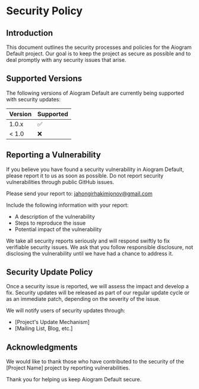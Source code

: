 # Security Policy

## Introduction

This document outlines the security processes and policies for the Aiogram Default project. Our goal is to keep the project as secure as possible and to deal promptly with any security issues that arise.

## Supported Versions

The following versions of Aiogram Default are currently being supported with security updates:

| Version | Supported          |
| ------- | ------------------ |
| 1.0.x   | :white_check_mark: |
| < 1.0   | :x:                |

## Reporting a Vulnerability

If you believe you have found a security vulnerability in Aiogram Default, please report it to us as soon as possible. Do not report security vulnerabilities through public GitHub issues.

Please send your report to: jahongirhakimjonov@gmail.com

Include the following information with your report:

- A description of the vulnerability
- Steps to reproduce the issue
- Potential impact of the vulnerability

We take all security reports seriously and will respond swiftly to fix verifiable security issues. We ask that you follow responsible disclosure, not disclosing the vulnerability until we have had a chance to address it.

## Security Update Policy

Once a security issue is reported, we will assess the impact and develop a fix. Security updates will be released as part of our regular update cycle or as an immediate patch, depending on the severity of the issue.

We will notify users of security updates through:

- [Project's Update Mechanism]
- [Mailing List, Blog, etc.]

## Acknowledgments

We would like to thank those who have contributed to the security of the [Project Name] project by reporting vulnerabilities.

Thank you for helping us keep Aiogram Default secure.
